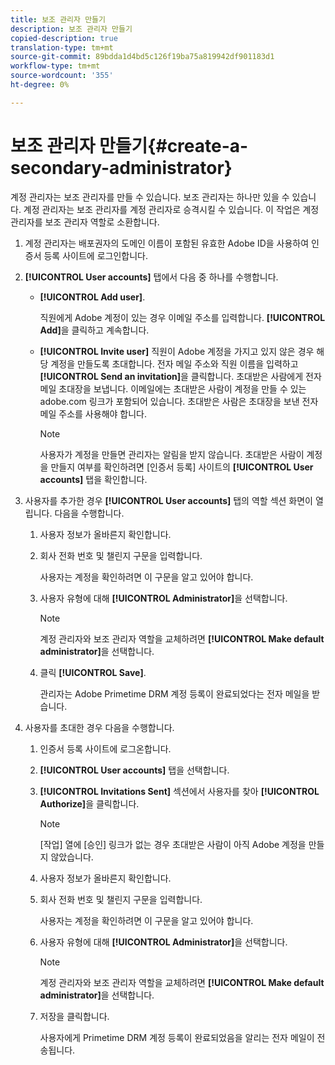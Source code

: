 ```yaml
---
title: 보조 관리자 만들기
description: 보조 관리자 만들기
copied-description: true
translation-type: tm+mt
source-git-commit: 89bdda1d4bd5c126f19ba75a819942df901183d1
workflow-type: tm+mt
source-wordcount: '355'
ht-degree: 0%

---
```



# 보조 관리자 만들기{#create-a-secondary-administrator}

계정 관리자는 보조 관리자를 만들 수 있습니다. 보조 관리자는 하나만 있을 수 있습니다. 계정 관리자는 보조 관리자를 계정 관리자로 승격시킬 수 있습니다. 이 작업은 계정 관리자를 보조 관리자 역할로 소환합니다.

1. 계정 관리자는 배포권자의 도메인 이름이 포함된 유효한 Adobe ID을 사용하여 인증서 등록 사이트에 로그인합니다.
1. **[!UICONTROL User accounts]** 탭에서 다음 중 하나를 수행합니다.

   * **[!UICONTROL Add user]**.

      직원에게 Adobe 계정이 있는 경우 이메일 주소를 입력합니다. **[!UICONTROL Add]**&#x200B;을 클릭하고 계속합니다.

   * **[!UICONTROL Invite user]** 직원이 Adobe 계정을 가지고 있지 않은 경우 해당 계정을 만들도록 초대합니다. 전자 메일 주소와 직원 이름을 입력하고 **[!UICONTROL Send an invitation]**&#x200B;을 클릭합니다. 초대받은 사람에게 전자 메일 초대장을 보냅니다. 이메일에는 초대받은 사람이 계정을 만들 수 있는 adobe.com 링크가 포함되어 있습니다. 초대받은 사람은 초대장을 보낸 전자 메일 주소를 사용해야 합니다.

      >[!NOTE]
      >
      >사용자가 계정을 만들면 관리자는 알림을 받지 않습니다. 초대받은 사람이 계정을 만들지 여부를 확인하려면 [인증서 등록] 사이트의 **[!UICONTROL User accounts]** 탭을 확인합니다.

1. 사용자를 추가한 경우 **[!UICONTROL User accounts]** 탭의 역할 섹션 화면이 열립니다. 다음을 수행합니다.

   1. 사용자 정보가 올바른지 확인합니다.
   1. 회사 전화 번호 및 챌린지 구문을 입력합니다.

      사용자는 계정을 확인하려면 이 구문을 알고 있어야 합니다.
   1. 사용자 유형에 대해 **[!UICONTROL Administrator]**&#x200B;을 선택합니다.

      >[!NOTE]
      >
      >계정 관리자와 보조 관리자 역할을 교체하려면 **[!UICONTROL Make default administrator]**&#x200B;을 선택합니다.

   1. 클릭 **[!UICONTROL Save]**.

      관리자는 Adobe Primetime DRM 계정 등록이 완료되었다는 전자 메일을 받습니다.

1. 사용자를 초대한 경우 다음을 수행합니다.

   1. 인증서 등록 사이트에 로그온합니다.
   1. **[!UICONTROL User accounts]** 탭을 선택합니다.
   1. **[!UICONTROL Invitations Sent]** 섹션에서 사용자를 찾아 **[!UICONTROL Authorize]**&#x200B;을 클릭합니다.

      >[!NOTE]
      >
      >[작업] 열에 [승인] 링크가 없는 경우 초대받은 사람이 아직 Adobe 계정을 만들지 않았습니다.

   1. 사용자 정보가 올바른지 확인합니다.
   1. 회사 전화 번호 및 챌린지 구문을 입력합니다.

      사용자는 계정을 확인하려면 이 구문을 알고 있어야 합니다.
   1. 사용자 유형에 대해 **[!UICONTROL Administrator]**&#x200B;을 선택합니다.

      >[!NOTE]
      >
      >계정 관리자와 보조 관리자 역할을 교체하려면 **[!UICONTROL Make default administrator]**&#x200B;을 선택합니다.

   1. 저장을 클릭합니다.

      사용자에게 Primetime DRM 계정 등록이 완료되었음을 알리는 전자 메일이 전송됩니다.

